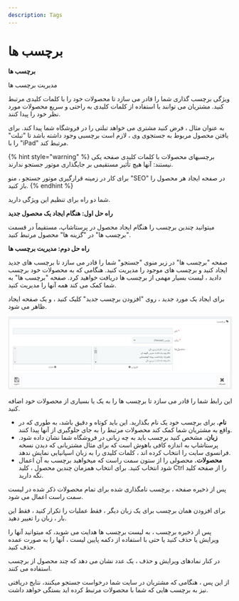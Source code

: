 ```yaml
---
description: Tags
---
```


# برچسب ها

**برچسب ها**

مدیریت برچسب ها

ویژگی برچسب گذاری شما را قادر می سازد تا محصولات خود را با کلمات کلیدی مرتبط کنید. مشتریان می توانند با استفاده از کلمات کلیدی به راحتی و سریع محصولات مورد نظر خود را پیدا کنند.

به عنوان مثال ، فرض کنید مشتری می خواهد تبلتی را در فروشگاه شما پیدا کند. برای یافتن محصول مربوط به جستجوی وی ، لازم است برچسبی وجود داشته باشد تا "تبلت" را با "iPad" مرتبط کند.

{% hint style="warning" %}
برچسبهای محصولات با کلمات کلیدی صفحه یکی نیستند: آنها هیچ تأثیر مستقیمی بر جایگذاری موتور جستجو ندارند.

برای کار در زمینه قرارگیری موتور جستجو ، منو "SEO" در صفحه ایجاد هر محصول را باز کنید.
{% endhint %}

شما دو راه برای تنظیم این ویژگی دارید.

**راه حل اول: هنگام ایجاد یک محصول جدید**

میتوانید چندین برچسب را هنگام ایجاد محصول در پرستاشاپ، مستقیماً در قسمت "برچسب ها" در "گزینه ها" محصول مرتبط کنید.

**راه حل دوم: مدیریت برچسب ها**

صفحه "برچسب ها" در زیر منوی "جستجو" شما را قادر می سازد تا برچسب های جدید ایجاد کنید و برچسب های موجود را مدیریت کنید. هنگامی که به محصولات خود برچسب دادید ، لیست بسیار مهمی از برچسب ها دریافت خواهید کرد. صفحه "برچسب ها" به شما کمک می کند همه آنها را مدیریت کنید.

برای ایجاد یک مورد جدید ، روی "افزودن برچسب جدید" کلیک کنید ، و یک صفحه ایجاد ظاهر می شود.

![](<../../../../.gitbook/assets/0 (65).png>)

این رابط شما را قادر می سازد تا برچسب ها را به یک یا بسیاری از محصولات خود اضافه کنید.

* **نام.** برای برچسب خود یک نام بگذارید. این باید کوتاه و دقیق باشد، به طوری که در واقع به مشتریان شما کمک کند محصولات مرتبط را به جای جلوگیری از آنها پیدا کنند.
* **زبان.** مشخص کنید برچسب باید به چه زبانی در فروشگاه شما نشان داده شود. پرستاشاپ به اندازه کافی باهوش است که برای مثال مشتریانی که دیدن نسخه فرانسوی سایت را انتخاب کرده اند ، کلمات کلیدی را به زبان اسپانیایی نمایش ندهد.
* **محصولات.** محصولی را از ستون سمت راست که میخواهید برچسب به آن اعمال شود انتخاب کنید. برای انتخاب همزمان چندین محصول ، کلید Ctrl را از صفحه کلید نگه دارید.

پس از ذخیره صفحه ، برچسب نامگذاری شده برای تمام محصولات ذکر شده در لیست سمت راست اعمال می شود.

برای افزودن همان برچسب برای یک زبان دیگر ، فقط عملیات را تکرار کنید ، فقط این بار ، زبان را تغییر دهید.

پس از ذخیره برچسب ، به لیست برچسب ها هدایت می شوید، که میتوانید آنها را ویرایش یا حذف کنید یا حتی با استفاده از دکمه پایین لیست ، آنها را به صورت عمده حذف کنید.

در کنار نمادهای ویرایش و حذف ، یک عدد نشان می دهد که چند محصول از برچسب استفاده می کنند.

از این پس ، هنگامی که مشتریان در سایت شما درخواست جستجو میکنند، نتایج دریافتی نیز به برچسب هایی که شما با محصولات مرتبط کرده اید بستگی خواهد داشت.
